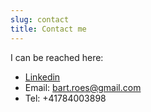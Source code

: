 ```yaml
---
slug: contact
title: Contact me
---
```


I can be reached here:  
* [Linkedin](https://www.linkedin.com/in/bartroes/)   
* Email: bart.roes@gmail.com   
* Tel: +41784003898  
  

